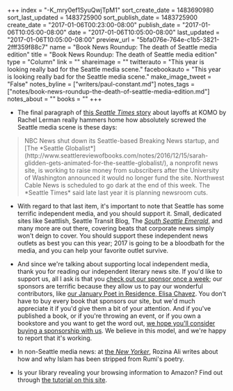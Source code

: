 +++
index = "-K_mry0ef1SyuQwjTpM1"
sort_create_date = 1483690980
sort_last_updated = 1483725900
sort_publish_date = 1483725900
create_date = "2017-01-06T00:23:00-08:00"
publish_date = "2017-01-06T10:05:00-08:00"
date = "2017-01-06T10:05:00-08:00"
last_updated = "2017-01-06T10:05:00-08:00"
preview_url = "5bfa076e-764e-c1b5-3821-2fff359f88c7"
name = "Book News Roundup: The death of Seattle media edition"
title = "Book News Roundup: The death of Seattle media edition"
type = "Column"
link = ""
shareimage = ""
twitterauto = "This year is looking really bad for the Seattle media scene."
facebookauto = "This year is looking really bad for the Seattle media scene."
make_image_tweet = "False"
notes_byline = ["writers/paul-constant.md"]
notes_tags = ["notes/book-news-roundup-the-death-of-seattle-media-edition.md"]
notes_about = ""
books = ""
+++
* The final paragraph of [this *Seattle Times* story](http://www.seattletimes.com/business/technology/komo-cuts-positions-in-newsroom/) about layoffs at KOMO by Rachel Lerman really hammers home how absolutely screwed the Seattle media scene is these days:

<blockquote>NBC News shut down its Seattle-based Breaking News startup, and [The *Seattle Globalist*](http://www.seattlereviewofbooks.com/notes/2016/12/15/sarah-glidden-gets-animated-for-the-seattle-globalist/), a nonprofit news site, is working to raise money from subscribers after the University of Washington announced it would no longer fund the site. Northwest Cable News is scheduled to go dark at the end of this week. The *Seattle Times* said late last year it is planning newsroom cuts.</blockquote>

* With regard to that last item, it's important to note that Seattle has some terrific independent media, and you should support it. Small, dedicated sites like Seattlish, Seattle Transit Blog, The [*South Seattle Emerald*](http://www.seattlereviewofbooks.com/reviews/theres-no-place-like-home/), and many more are out there, covering beats that corporate news simply won't deign to cover. You should support these independent news outlets as best you can this year; 2017 is going to be a bloodbath for the media, and you can help your favorite outlet survive. 

* And since we're talking about supporting local independent media, thank you for reading our independent literary news site. If you'd like to support us, all I ask is that you [check out our sponsor once a week](http://www.seattlereviewofbooks.com/sponsorships); our sponsors are terrific because they allow us to pay our wonderful contributors, like [our January Poet in Residence, Elisa Chavez](http://www.seattlereviewofbooks.com/notes/2017/01/03/revenge/). You don't have to buy every book that sponsors our site, but we'd much appreciate it if you'd give them a bit of your attention. And if you've published a book, or if you're throwing an event, or if you own a bookstore and you want to get the word out, [we hope you'll consider buying a sponsorship with us](http://www.seattlereviewofbooks.com/sponsor/book/). We believe in this model, and we're happy to report that it's working.

* In non-Seattle media news: at [the *New Yorker*](http://www.newyorker.com/books/page-turner/the-erasure-of-islam-from-the-poetry-of-rumi?mbid=rss), Rozina Ali writes about how and why Islam has been stripped from Rumi's poetry.

* Is your library revealing your browsing information to Amazon? Find out through [the tutorial on this site](https://go-to-hellman.blogspot.ca/2016/12/how-to-check-if-your-library-is-leaking.html).

